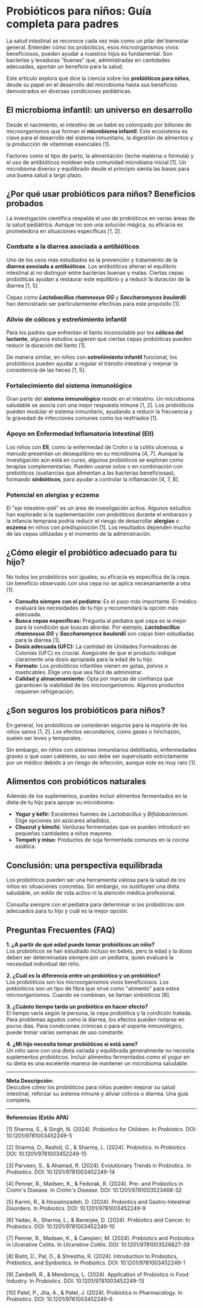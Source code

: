 # Probióticos para niños: Guía completa para padres

La salud intestinal se reconoce cada vez más como un pilar del bienestar general. Entender cómo los probióticos, esos microorganismos vivos beneficiosos, pueden ayudar a nuestros hijos es fundamental. Son bacterias y levaduras "buenas" que, administradas en cantidades adecuadas, aportan un beneficio para la salud.

Este artículo explora qué dice la ciencia sobre los **probióticos para niños**, desde su papel en el desarrollo del microbioma hasta sus beneficios demostrados en diversas condiciones pediátricas.

## El microbioma infantil: un universo en desarrollo

Desde el nacimiento, el intestino de un bebé es colonizado por billones de microorganismos que forman el **microbioma infantil**. Este ecosistema es clave para el desarrollo del sistema inmunitario, la digestión de alimentos y la producción de vitaminas esenciales \[1].

Factores como el tipo de parto, la alimentación (leche materna o fórmula) y el uso de antibióticos moldean esta comunidad microbiana inicial \[1]. Un microbioma diverso y equilibrado desde el principio sienta las bases para una buena salud a largo plazo.

## ¿Por qué usar probióticos para niños? Beneficios probados

La investigación científica respalda el uso de probióticos en varias áreas de la salud pediátrica. Aunque no son una solución mágica, su eficacia es prometedora en situaciones específicas \[1, 2].

### Combate a la diarrea asociada a antibióticos

Uno de los usos más estudiados es la prevención y tratamiento de la **diarrea asociada a antibióticos**. Los antibióticos alteran el equilibrio intestinal al no distinguir entre bacterias buenas y malas. Ciertas cepas probióticas ayudan a restaurar este equilibrio y a reducir la duración de la diarrea \[1, 5].

Cepas como ***Lactobacillus rhamnosus GG*** y ***Saccharomyces boulardii*** han demostrado ser particularmente efectivas para este propósito \[1].

### Alivio de cólicos y estreñimiento infantil

Para los padres que enfrentan el llanto inconsolable por los **cólicos del lactante**, algunos estudios sugieren que ciertas cepas probióticas pueden reducir la duración del llanto \[1].

De manera similar, en niños con **estreñimiento infantil** funcional, los probióticos pueden ayudar a regular el tránsito intestinal y mejorar la consistencia de las heces \[1, 5].

### Fortalecimiento del sistema inmunológico

Gran parte del **sistema inmunológico** reside en el intestino. Un microbioma saludable se asocia con una mejor respuesta inmune \[1, 2]. Los probióticos pueden modular el sistema inmunitario, ayudando a reducir la frecuencia y la gravedad de infecciones comunes como los resfriados \[1].

### Apoyo en Enfermedad Inflamatoria Intestinal (EII)

Los niños con **EII**, como la enfermedad de Crohn o la colitis ulcerosa, a menudo presentan un desequilibrio en su microbioma \[4, 7]. Aunque la investigación aún está en curso, algunos probióticos se exploran como terapias complementarias. Pueden usarse solos o en combinación con prebióticos (sustancias que alimentan a las bacterias beneficiosas), formando **sinbióticos**, para ayudar a controlar la inflamación \[4, 7, 8].

### Potencial en alergias y eczema

El "eje intestino-piel" es un área de investigación activa. Algunos estudios han explorado si la suplementación con probióticos durante el embarazo y la infancia temprana podría reducir el riesgo de desarrollar **alergias** o **eczema** en niños con predisposición \[1]. Los resultados dependen mucho de las cepas utilizadas y el momento de la administración.

## ¿Cómo elegir el probiótico adecuado para tu hijo?

No todos los probióticos son iguales; su eficacia es específica de la cepa. Un beneficio observado con una cepa no se aplica necesariamente a otra \[1].

- **Consulta siempre con el pediatra:** Es el paso más importante. El médico evaluará las necesidades de tu hijo y recomendará la opción más adecuada.
- **Busca cepas específicas:** Pregunta al pediatra qué cepa es la mejor para la condición que buscas abordar. Por ejemplo, ***Lactobacillus rhamnosus GG*** y ***Saccharomyces boulardii*** son cepas bien estudiadas para la diarrea \[1].
- **Dosis adecuada (UFC):** La cantidad de Unidades Formadoras de Colonias (UFC) es crucial. Asegúrate de que el producto indique claramente una dosis apropiada para la edad de tu hijo.
- **Formato:** Los probióticos infantiles vienen en gotas, polvos o masticables. Elige uno que sea fácil de administrar.
- **Calidad y almacenamiento:** Opta por marcas de confianza que garanticen la viabilidad de los microorganismos. Algunos productos requieren refrigeración.

## ¿Son seguros los probióticos para niños?

En general, los probióticos se consideran seguros para la mayoría de los niños sanos \[1, 2]. Los efectos secundarios, como gases o hinchazón, suelen ser leves y temporales.

Sin embargo, en niños con sistemas inmunitarios debilitados, enfermedades graves o que usan catéteres, su uso debe ser supervisado estrictamente por un médico debido a un riesgo de infección, aunque este es muy raro \[1].

## Alimentos con probióticos naturales

Además de los suplementos, puedes incluir alimentos fermentados en la dieta de tu hijo para apoyar su microbioma:

- **Yogur y kéfir:** Excelentes fuentes de *Lactobacillus* y *Bifidobacterium*. Elige opciones sin azúcares añadidos.
- **Chucrut y kimchi:** Verduras fermentadas que se pueden introducir en pequeñas cantidades a niños mayores.
- **Tempeh y miso:** Productos de soja fermentada comunes en la cocina asiática.

## Conclusión: una perspectiva equilibrada

Los probióticos pueden ser una herramienta valiosa para la salud de los niños en situaciones concretas. Sin embargo, no sustituyen una dieta saludable, un estilo de vida activo ni la atención médica profesional.

Consulta siempre con el pediatra para determinar si los probióticos son adecuados para tu hijo y cuál es la mejor opción.

## Preguntas Frecuentes (FAQ)

**1. ¿A partir de qué edad puede tomar probióticos un niño?**\
Los probióticos se han estudiado incluso en bebés, pero la edad y la dosis deben ser determinadas siempre por un pediatra, quien evaluará la necesidad individual del niño.

**2. ¿Cuál es la diferencia entre un probiótico y un prebiótico?**\
Los probióticos son los microorganismos vivos beneficiosos. Los prebióticos son un tipo de fibra que sirve como "alimento" para estos microorganismos. Cuando se combinan, se llaman sinbióticos \[8].

**3. ¿Cuánto tiempo tarda un probiótico en hacer efecto?**\
El tiempo varía según la persona, la cepa probiótica y la condición tratada. Para problemas agudos como la diarrea, los efectos pueden notarse en pocos días. Para condiciones crónicas o para el soporte inmunológico, puede tomar varias semanas de uso constante.

**4. ¿Mi hijo necesita tomar probióticos si está sano?**\
Un niño sano con una dieta variada y equilibrada generalmente no necesita suplementos probióticos. Incluir alimentos fermentados como el yogur en su dieta es una excelente manera de mantener un microbioma saludable.

---

**Meta Descripción:**\
Descubre cómo los probióticos para niños pueden mejorar su salud intestinal, reforzar su sistema inmune y aliviar cólicos o diarrea. Una guía completa.

---

**Referencias (Estilo APA)**

\[1] Sharma, S., & Singh, N. (2024). Probiotics for Children. In *Probiotics*. DOI: 10.1201/9781003452249-5

\[2] Sharma, D., Rashid, G., & Sharma, L. (2024). Probiotics. In *Probiotics*. DOI: 10.1201/9781003452249-15

\[3] Parveen, S., & Ahamad, R. (2024). Evolutionary Trends in Probiotics. In *Probiotics*. DOI: 10.1201/9781003452249-14

\[4] Penner, R., Madsen, K., & Fedorak, R. (2024). Pre- and Probiotics in Crohn's Disease. In *Crohn's Disease*. DOI: 10.1201/9781003523468-32

\[5] Karimi, R., & Hosseinzadeh, D. (2024). Probiotics and Gastro-Intestinal Disorders. In *Probiotics*. DOI: 10.1201/9781003452249-9

\[6] Yadav, A., Sharma, L., & Banerjee, D. (2024). Probiotics and Cancer. In *Probiotics*. DOI: 10.1201/9781003452249-10

\[7] Penner, R., Madsen, K., & Campieri, M. (2024). Prebiotics and Probiotics in Ulcerative Colitis. In *Ulcerative Colitis*. DOI: 10.1201/9781003526827-39

\[8] Bisht, D., Pal, D., & Shrestha, R. (2024). Introduction to Probiotics, Prebiotics, and Synbiotics. In *Probiotics*. DOI: 10.1201/9781003452249-1

\[9] Zambelli, R., & Mendonça, L. (2024). Application of Probiotics in Food Industry. In *Probiotics*. DOI: 10.1201/9781003452249-13

\[10] Patel, P., Jha, A., & Patel, J. (2024). Probiotics in Pharmacology. In *Probiotics*. DOI: 10.1201/9781003452249-6

